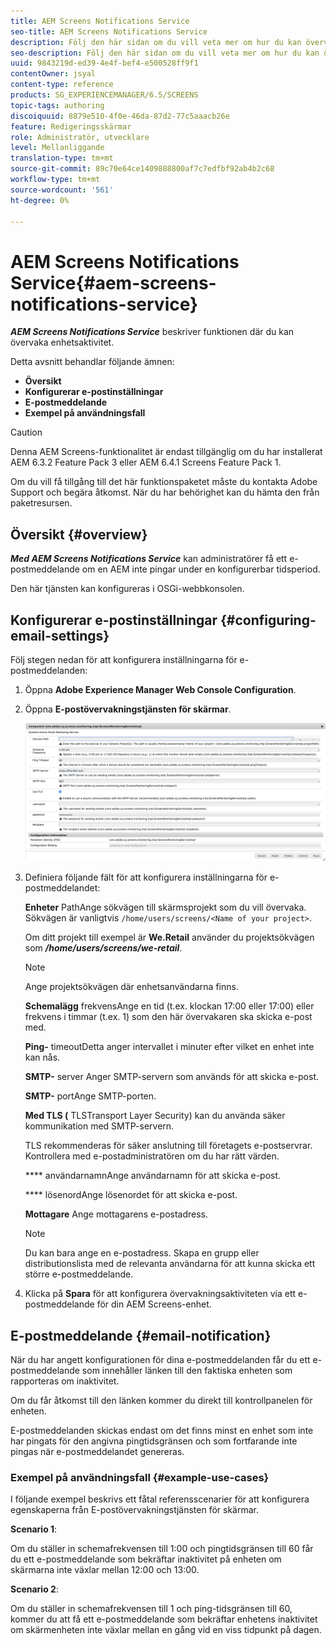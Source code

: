```yaml
---
title: AEM Screens Notifications Service
seo-title: AEM Screens Notifications Service
description: Följ den här sidan om du vill veta mer om hur du kan övervaka enhetsaktivitet.
seo-description: Följ den här sidan om du vill veta mer om hur du kan övervaka enhetsaktivitet.
uuid: 9843219d-ed39-4e4f-bef4-e500528ff9f1
contentOwner: jsyal
content-type: reference
products: SG_EXPERIENCEMANAGER/6.5/SCREENS
topic-tags: authoring
discoiquuid: 8879e510-4f0e-46da-87d2-77c5aaacb26e
feature: Redigeringsskärmar
role: Administratör, utvecklare
level: Mellanliggande
translation-type: tm+mt
source-git-commit: 89c70e64ce1409888800af7c7edfbf92ab4b2c68
workflow-type: tm+mt
source-wordcount: '561'
ht-degree: 0%

---
```



# AEM Screens Notifications Service{#aem-screens-notifications-service}

<!--removed from metadata: admitteddomains: @adobe.com;@caesars.com-->

***AEM Screens Notifications Service*** beskriver funktionen där du kan övervaka enhetsaktivitet.

Detta avsnitt behandlar följande ämnen:

* **Översikt**
* **Konfigurerar e-postinställningar**
* **E-postmeddelande**
* **Exempel på användningsfall**

>[!CAUTION]
>
>Denna AEM Screens-funktionalitet är endast tillgänglig om du har installerat AEM 6.3.2 Feature Pack 3 eller AEM 6.4.1 Screens Feature Pack 1.
>
>Om du vill få tillgång till det här funktionspaketet måste du kontakta Adobe Support och begära åtkomst. När du har behörighet kan du hämta den från paketresursen.

## Översikt {#overview}

***Med AEM Screens Notifications Service*** kan administratörer få ett e-postmeddelande om en AEM inte pingar under en konfigurerbar tidsperiod.

Den här tjänsten kan konfigureras i OSGi-webbkonsolen.

## Konfigurerar e-postinställningar {#configuring-email-settings}

Följ stegen nedan för att konfigurera inställningarna för e-postmeddelanden:

1. Öppna **Adobe Experience Manager Web Console Configuration**.
1. Öppna **E-postövervakningstjänsten för skärmar**.

   ![screen_shot_2018-04-26at44602pm](assets/screen_shot_2018-04-26at44602pm.png)

1. Definiera följande fält för att konfigurera inställningarna för e-postmeddelandet:

   **Enheter** PathAnge sökvägen till skärmsprojekt som du vill övervaka. Sökvägen är vanligtvis `/home/users/screens/<Name of your project>`.

   Om ditt projekt till exempel är **We.Retail** använder du projektsökvägen som ***/home/users/screens/we-retail***.

   >[!NOTE]
   >
   >Ange projektsökvägen där enhetsanvändarna finns.

   **Schemalägg** frekvensAnge en tid (t.ex. klockan 17:00 eller 17:00) eller frekvens i timmar (t.ex. 1) som den här övervakaren ska skicka e-post med.

   **Ping-** timeoutDetta anger intervallet i minuter efter vilket en enhet inte kan nås.

   **SMTP-** server Anger SMTP-servern som används för att skicka e-post.

   **SMTP-** portAnge SMTP-porten.

   **Med TLS (** TLSTransport Layer Security) kan du använda säker kommunikation med SMTP-servern.

   TLS rekommenderas för säker anslutning till företagets e-postservrar. Kontrollera med e-postadministratören om du har rätt värden.

   **** användarnamnAnge användarnamn för att skicka e-post.

   **** lösenordAnge lösenordet för att skicka e-post.

   **Mottagare** Ange mottagarens e-postadress.

   >[!NOTE]
   >
   >Du kan bara ange en e-postadress. Skapa en grupp eller distributionslista med de relevanta användarna för att kunna skicka ett större e-postmeddelande.

1. Klicka på **Spara** för att konfigurera övervakningsaktiviteten via ett e-postmeddelande för din AEM Screens-enhet.

## E-postmeddelande {#email-notification}

När du har angett konfigurationen för dina e-postmeddelanden får du ett e-postmeddelande som innehåller länken till den faktiska enheten som rapporteras om inaktivitet.

Om du får åtkomst till den länken kommer du direkt till kontrollpanelen för enheten.

E-postmeddelanden skickas endast om det finns minst en enhet som inte har pingats för den angivna pingtidsgränsen och som fortfarande inte pingas när e-postmeddelandet genereras.

### Exempel på användningsfall {#example-use-cases}

I följande exempel beskrivs ett fåtal referensscenarier för att konfigurera egenskaperna från E-postövervakningstjänsten för skärmar.

**Scenario 1**:

Om du ställer in schemafrekvensen till 1:00 och pingtidsgränsen till 60 får du ett e-postmeddelande som bekräftar inaktivitet på enheten om skärmarna inte växlar mellan 12:00 och 13:00.

**Scenario 2**:

Om du ställer in schemafrekvensen till 1 och ping-tidsgränsen till 60, kommer du att få ett e-postmeddelande som bekräftar enhetens inaktivitet om skärmenheten inte växlar mellan en gång vid en viss tidpunkt på dagen.
